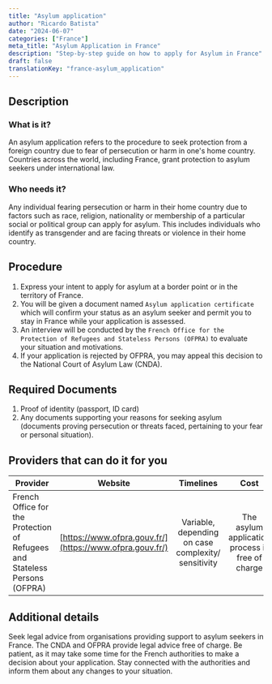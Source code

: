 ```yaml
---
title: "Asylum application"
author: "Ricardo Batista"
date: "2024-06-07"
categories: ["France"]
meta_title: "Asylum Application in France"
description: "Step-by-step guide on how to apply for Asylum in France"
draft: false
translationKey: "france-asylum_application"
---
```


## Description
### What is it?
An asylum application refers to the procedure to seek protection from a foreign country due to fear of persecution or harm in one's home country. Countries across the world, including France, grant protection to asylum seekers under international law.

### Who needs it?
Any individual fearing persecution or harm in their home country due to factors such as race, religion, nationality or membership of a particular social or political group can apply for asylum. This includes individuals who identify as transgender and are facing threats or violence in their home country.

## Procedure
1. Express your intent to apply for asylum at a border point or in the territory of France.
2. You will be given a document named `Asylum application certificate` which will confirm your status as an asylum seeker and permit you to stay in France while your application is assessed.
3. An interview will be conducted by the `French Office for the Protection of Refugees and Stateless Persons (OFPRA)` to evaluate your situation and motivations.
4. If your application is rejected by OFPRA, you may appeal this decision to the National Court of Asylum Law (CNDA).

## Required Documents
1. Proof of identity (passport, ID card)
2. Any documents supporting your reasons for seeking asylum (documents proving persecution or threats faced, pertaining to your fear or personal situation).

## Providers that can do it for you

| Provider        |     Website     |     Timelines    |       Cost      |
| --------------- | --------------- |  :-------------: | :-------------: |
| French Office for the Protection of Refugees and Stateless Persons (OFPRA)      |  [https://www.ofpra.gouv.fr/](https://www.ofpra.gouv.fr/)       |      Variable, depending on case complexity/ sensitivity      |        The asylum application process is free of charge       |

## Additional details
Seek legal advice from organisations providing support to asylum seekers in France. The CNDA and OFPRA provide legal advice free of charge. Be patient, as it may take some time for the French authorities to make a decision about your application. Stay connected with the authorities and inform them about any changes to your situation.
